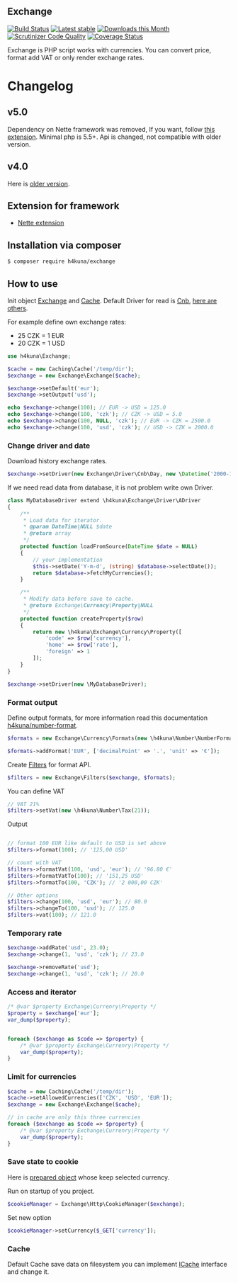 Exchange
-------
[![Build Status](https://travis-ci.org/h4kuna/exchange.svg?branch=master)](https://travis-ci.org/h4kuna/exchange)
[![Latest stable](https://img.shields.io/packagist/v/h4kuna/exchange.svg)](https://packagist.org/packages/h4kuna/exchange)
[![Downloads this Month](https://img.shields.io/packagist/dm/h4kuna/exchange.svg)](https://packagist.org/packages/h4kuna/exchange)
[![Scrutinizer Code Quality](https://scrutinizer-ci.com/g/h4kuna/exchange/badges/quality-score.png?b=master)](https://scrutinizer-ci.com/g/h4kuna/exchange/?branch=master)
[![Coverage Status](https://coveralls.io/repos/github/h4kuna/exchange/badge.svg?branch=master)](https://coveralls.io/github/h4kuna/exchange?branch=master)

Exchange is PHP script works with currencies. You can convert price, format add VAT or only render exchange rates. 

# Changelog
## v5.0
Dependency on Nette framework was removed, If you want, follow [this extension](//github.com/h4kuna/exchange-nette). Minimal php is 5.5+. Api is changed, not compatible with older version.

## v4.0
Here is [older version](//github.com/h4kuna/exchange/tree/v4.2.2).

## Extension for framework
- [Nette extension](//github.com/h4kuna/exchange-nette)

Installation via composer
-----------------------
```sh
$ composer require h4kuna/exchange
```

## How to use
Init object [Exchange](src/Exchange.php) and [Cache](src/Caching/Cache.php). Default Driver for read is [Cnb](src/Driver/Cnb/Day.php), [here are others](src/Driver).

For example define own exchange rates:
- 25 CZK = 1 EUR
- 20 CZK = 1 USD

```php
use h4kuna\Exchange;

$cache = new Caching\Cache('/temp/dir');
$exchange = new Exchange\Exchange($cache);

$exchange->setDefault('eur');
$exchange->setOutput('usd');

echo $exchange->change(100); // EUR -> USD = 125.0
echo $exchange->change(100, 'czk'); // CZK -> USD = 5.0
echo $exchange->change(100, NULL, 'czk'); // EUR -> CZK = 2500.0
echo $exchange->change(100, 'usd', 'czk'); // USD -> CZK = 2000.0
```

### Change driver and date
Download history exchange rates.
```php
$exchange->setDriver(new Exchange\Driver\Cnb\Day, new \Datetime('2000-12-30'));
```
If we need read data from database, it is not problem write own Driver.
```php
class MyDatabaseDriver extend \h4kuna\Exchange\Driver\ADriver 
{
    /**
     * Load data for iterator.
     * @param DateTime|NULL $date
     * @return array
     */
    protected function loadFromSource(DateTime $date = NULL)
    {
        // your implementation
        $this->setDate('Y-m-d', (string) $database->selectDate());
        return $database->fetchMyCurrencies();
    }

    /**
     * Modify data before save to cache.
     * @return Exchange\Currency\Property|NULL
     */
    protected function createProperty($row) 
    {
        return new \h4kuna\Exchange\Currency\Property([
            'code' => $row['currency'],
            'home' => $row['rate'],
            'foreign' => 1
        ]);
    }
}

$exchange->setDriver(new \MyDatabaseDriver);
```

### Format output
Define output formats, for more information read this documentation [h4kuna/number-format](//github.com/h4kuna/number-format#numberformatstate).
```php
$formats = new Exchange\Currency\Formats(new \h4kuna\Number\NumberFormatFactory());

$formats->addFormat('EUR', ['decimalPoint' => '.', 'unit' => '€']);
```

Create [Filters](src/Filters.php) for format API.
```php
$filters = new Exchange\Filters($exchange, $formats);
```
You can define VAT
```php
// VAT 21%
$filters->setVat(new \h4kuna\Number\Tax(21));
```
Output
```php

// format 100 EUR like default to USD is set above
$filters->format(100); // '125,00 USD'

// count with VAT
$filters->formatVat(100, 'usd', 'eur'); // '96.80 €'
$filters->formatVatTo(100); // '151,25 USD'
$filters->formatTo(100, 'CZK'); // '2 000,00 CZK'

// Other options
$filters->change(100, 'usd', 'eur'); // 80.0
$filters->changeTo(100, 'usd'); // 125.0
$filters->vat(100); // 121.0
```

### Temporary rate

```php
$exchange->addRate('usd', 23.0);
$exchange->change(1, 'usd', 'czk'); // 23.0

$exchange->removeRate('usd');
$exchange->change(1, 'usd', 'czk'); // 20.0
```

### Access and iterator

```php
/* @var $property Exchange\Currenry\Property */
$property = $exchange['eur'];
var_dump($property);


foreach ($exchange as $code => $property) {
    /* @var $property Exchange\Currenry\Property */
    var_dump($property);
}
```
### Limit for currencies
```php
$cache = new Caching\Cache('/temp/dir');
$cache->setAllowedCurrencies(['CZK', 'USD', 'EUR']);
$exchange = new Exchange\Exchange($cache);

// in cache are only this three currencies
foreach ($exchange as $code => $property) {
    /* @var $property Exchange\Currenry\Property */
    var_dump($property);
}
```

### Save state to cookie
Here is [prepared object](src/Http/CookieManager.php) whose keep selected currency.

Run on startup of you project.
```php
$cookieManager = Exchange\Http\CookieManager($exchange);
```

Set new option
```php
$cookieManager->setCurrency($_GET['currency']);
```

### Cache
Default Cache save data on filesystem you can implement [ICache](src/Caching/ICache.php) interface and change it.
